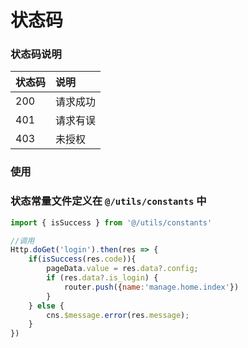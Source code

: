 # 状态码

### 状态码说明
| 状态码 | 说明        |
|:----|:----------|
| 200 | 请求成功 |
| 401 | 请求有误 |
| 403 | 未授权 |


### 使用

### 状态常量文件定义在 `@/utils/constants` 中

```js
import { isSuccess } from '@/utils/constants'

//调用
Http.doGet('login').then(res => {
    if(isSuccess(res.code)){
        pageData.value = res.data?.config;
        if (res.data?.is_login) {
            router.push({name:'manage.home.index'})
        }
    } else {
        cns.$message.error(res.message);
    }
})
```

